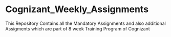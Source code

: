 # Cognizant_Weekly_Assignments
This Repository Contains all the Mandatory Assignments and also additional Assigments which are part of 8 week Training Program of Cognizant
